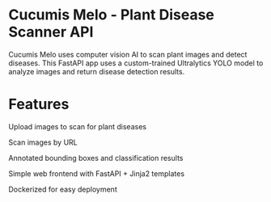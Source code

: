 # Cucumis Melo - Plant Disease Scanner API
Cucumis Melo uses computer vision AI to scan plant images and detect diseases. This FastAPI app uses a custom-trained Ultralytics YOLO model to analyze images and return disease detection results.

# Features
Upload images to scan for plant diseases

Scan images by URL

Annotated bounding boxes and classification results

Simple web frontend with FastAPI + Jinja2 templates

Dockerized for easy deployment
